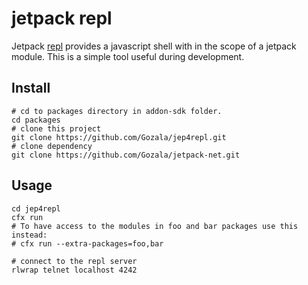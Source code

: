 # jetpack repl #

Jetpack [repl] provides a javascript shell with in the scope of a jetpack
module. This is a simple tool useful during development.


## Install ##

    # cd to packages directory in addon-sdk folder.
    cd packages
    # clone this project
    git clone https://github.com/Gozala/jep4repl.git
    # clone dependency
    git clone https://github.com/Gozala/jetpack-net.git

## Usage ##

    cd jep4repl
    cfx run
    # To have access to the modules in foo and bar packages use this instead:
    # cfx run --extra-packages=foo,bar

    # connect to the repl server
    rlwrap telnet localhost 4242

[repl]:http://en.wikipedia.org/wiki/REPL
